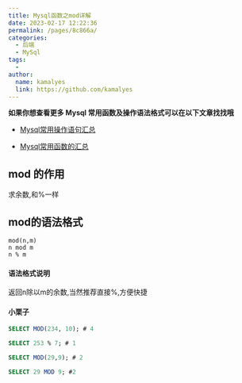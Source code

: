 ```yaml
---
title: Mysql函数之mod详解
date: 2023-02-17 12:22:36
permalink: /pages/8c866a/
categories:
  - 后端
  - MySql
tags:
  - 
author: 
  name: kamalyes
  link: https://github.com/kamalyes
---
```

**如果你想查看更多 Mysql 常用函数及操作语法格式可以在以下文章找找哦**

- [Mysql常用操作语句汇总](./59.Mysql常用操作语句汇总.md)

- [Mysql常用函数的汇总](./01.Mysql常用函数汇总.md)

mod 的作用
-------

求余数,和%一样

mod的语法格式
--------

```
mod(n,m)
n mod m
n % m
```

#### 语法格式说明

返回n除以m的余数,当然推荐直接%,方便快捷

#### 小栗子

```sql
SELECT MOD(234, 10); # 4

SELECT 253 % 7; # 1

SELECT MOD(29,9); # 2

SELECT 29 MOD 9; #2
```
